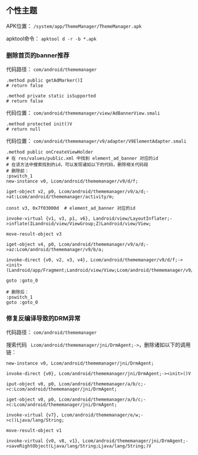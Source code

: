 ## 个性主题
APK位置： `/system/app/ThemeManager/ThemeManager.apk`

apktool命令： `apktool d -r -b *.apk`

### 删除首页的banner推荐
代码路径： `com/android/thememanager`
```
.method public getAdMarker()I
# return false

.method private static isSupported
# return false
```
代码位置： `com/android/thememanager/view/AdBannerView.smali`
```
.method protected init()V
# return null
```
代码位置： `com/android/thememanager/v9/adapter/V9ElementAdapter.smali`
```
.method public onCreateViewHolder
# 在 res/values/public.xml 中找到 element_ad_banner 对应的id
# 在该方法中搜索找到的id，可以发现诸如以下的代码，删除相关代码段
# 删除前：
:pswitch_1
new-instance v0, Lcom/android/thememanager/v9/d/f;

iget-object v2, p0, Lcom/android/thememanager/v9/a/d;->at:Lcom/android/thememanager/activity/m;

const v3, 0x7f03000d  # element_ad_banner 对应的id

invoke-virtual {v1, v3, p1, v6}, Landroid/view/LayoutInflater;->inflate(ILandroid/view/ViewGroup;Z)Landroid/view/View;

move-result-object v3

iget-object v4, p0, Lcom/android/thememanager/v9/a/d;->az:Lcom/android/thememanager/v9/b/a;

invoke-direct {v0, v2, v3, v4}, Lcom/android/thememanager/v9/d/f;-><init>(Landroid/app/Fragment;Landroid/view/View;Lcom/android/thememanager/v9/b/a;)V

goto :goto_0

# 删除后：
:pswitch_1
goto :goto_0
```

### 修复反编译导致的DRM异常
代码路径： `com/android/thememanager`

搜索代码 ` Lcom/android/thememanager/jni/DrmAgent;->`，删除诸如以下的调用链：
```
new-instance v0, Lcom/android/thememanager/jni/DrmAgent;

invoke-direct {v0}, Lcom/android/thememanager/jni/DrmAgent;-><init>()V

iput-object v0, p0, Lcom/android/thememanager/a/b/c;->c:Lcom/android/thememanager/jni/DrmAgent;
```
```
iget-object v0, p0, Lcom/android/thememanager/a/b/c;->c:Lcom/android/thememanager/jni/DrmAgent;

invoke-virtual {v7}, Lcom/android/thememanager/e/w;->c()Ljava/lang/String;

move-result-object v1

invoke-virtual {v0, v8, v1}, Lcom/android/thememanager/jni/DrmAgent;->saveRightObject(Ljava/lang/String;Ljava/lang/String;)V
```

